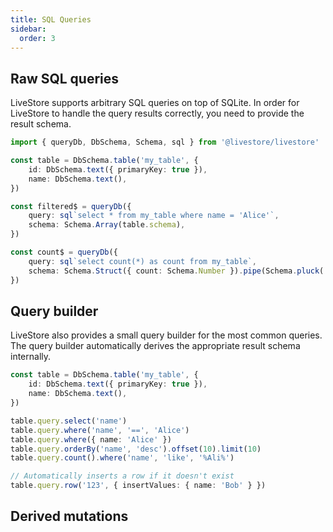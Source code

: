 ```yaml
---
title: SQL Queries
sidebar:
  order: 3
---
```


## Raw SQL queries

LiveStore supports arbitrary SQL queries on top of SQLite. In order for LiveStore to handle the query results correctly, you need to provide the result schema.

```ts
import { queryDb, DbSchema, Schema, sql } from '@livestore/livestore'

const table = DbSchema.table('my_table', {
	id: DbSchema.text({ primaryKey: true }),
	name: DbSchema.text(),
})

const filtered$ = queryDb({
	query: sql`select * from my_table where name = 'Alice'`,
	schema: Schema.Array(table.schema),
})

const count$ = queryDb({
	query: sql`select count(*) as count from my_table`,
	schema: Schema.Struct({ count: Schema.Number }).pipe(Schema.pluck('count'), Schema.Array, Schema.headOrElse()),
})
```

## Query builder

LiveStore also provides a small query builder for the most common queries. The query builder automatically derives the appropriate result schema internally.

```ts
const table = DbSchema.table('my_table', {
	id: DbSchema.text({ primaryKey: true }),
	name: DbSchema.text(),
})

table.query.select('name')
table.query.where('name', '==', 'Alice')
table.query.where({ name: 'Alice' })
table.query.orderBy('name', 'desc').offset(10).limit(10)
table.query.count().where('name', 'like', '%Ali%')

// Automatically inserts a row if it doesn't exist
table.query.row('123', { insertValues: { name: 'Bob' } })
```

## Derived mutations

